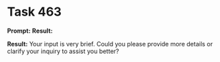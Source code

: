 # Task 463

**Prompt:** **Result:**

**Result:**
Your input is very brief. Could you please provide more details or clarify your inquiry to assist you better?
